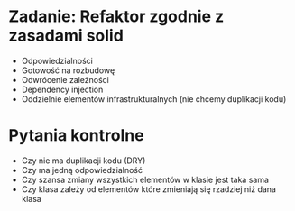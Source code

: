 ﻿# Zadanie: Refaktor zgodnie z zasadami solid

- Odpowiedzialności
- Gotowość na rozbudowę
- Odwrócenie zależności
- Dependency injection
- Oddzielnie elementów infrastrukturalnych (nie chcemy duplikacji kodu)

# Pytania kontrolne
- Czy nie ma duplikacji kodu (DRY)
- Czy ma jedną odpowiedzialność
- Czy szansa zmiany wszystkich elementów w klasie jest taka sama
- Czy klasa zależy od elementów które zmieniają się rzadziej niż dana klasa